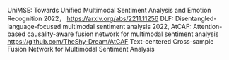 UniMSE: Towards Unified Multimodal Sentiment Analysis and Emotion Recognition 2022， https://arxiv.org/abs/2211.11256
DLF: Disentangled-language-focused multimodal sentiment analysis  2022, 
AtCAF: Attention-based causality-aware fusion network for multimodal sentiment analysis https://github.com/TheShy-Dream/AtCAF
Text-centered Cross-sample Fusion Network for Multimodal Sentiment Analysis  